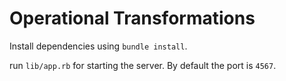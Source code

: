 # Operational Transformations



Install dependencies using `bundle install`.

run `lib/app.rb` for starting the server. By default the port is `4567`.

